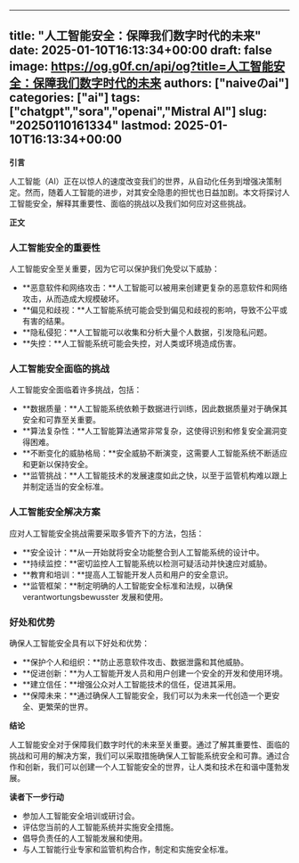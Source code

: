 
---
title: "人工智能安全：保障我们数字时代的未来"
date: 2025-01-10T16:13:34+00:00
draft: false
image: https://og.g0f.cn/api/og?title=人工智能安全：保障我们数字时代的未来
authors: ["naiveのai"]
categories: ["ai"]
tags: ["chatgpt","sora","openai","Mistral AI"]
slug: "20250110161334"
lastmod: 2025-01-10T16:13:34+00:00
---
**引言**

人工智能（AI）正在以惊人的速度改变我们的世界，从自动化任务到增强决策制定。然而，随着人工智能的进步，对其安全隐患的担忧也日益加剧。本文将探讨人工智能安全，解释其重要性、面临的挑战以及我们如何应对这些挑战。

**正文**

### 人工智能安全的重要性

人工智能安全至关重要，因为它可以保护我们免受以下威胁：

- **恶意软件和网络攻击：**人工智能可以被用来创建更复杂的恶意软件和网络攻击，从而造成大规模破坏。
- **偏见和歧视：**人工智能系统可能会受到偏见和歧视的影响，导致不公平或有害的结果。
- **隐私侵犯：**人工智能可以收集和分析大量个人数据，引发隐私问题。
- **失控：**人工智能系统可能会失控，对人类或环境造成伤害。

### 人工智能安全面临的挑战

人工智能安全面临着许多挑战，包括：

- **数据质量：**人工智能系统依赖于数据进行训练，因此数据质量对于确保其安全和可靠至关重要。
- **算法复杂性：**人工智能算法通常非常复杂，这使得识别和修复安全漏洞变得困难。
- **不断变化的威胁格局：**安全威胁不断演变，这需要人工智能系统不断适应和更新以保持安全。
- **监管挑战：**人工智能技术的发展速度如此之快，以至于监管机构难以跟上并制定适当的安全标准。

### 人工智能安全解决方案

应对人工智能安全挑战需要采取多管齐下的方法，包括：

- **安全设计：**从一开始就将安全功能整合到人工智能系统的设计中。
- **持续监控：**密切监控人工智能系统以检测可疑活动并快速应对威胁。
- **教育和培训：**提高人工智能开发人员和用户的安全意识。
- **监管框架：**制定明确的人工智能安全标准和法规，以确保 verantwortungsbewusster 发展和使用。

### 好处和优势

确保人工智能安全具有以下好处和优势：

- **保护个人和组织：**防止恶意软件攻击、数据泄露和其他威胁。
- **促进创新：**为人工智能开发人员和用户创建一个安全的开发和使用环境。
- **建立信任：**增强公众对人工智能技术的信任，促进其采用。
- **保障未来：**通过确保人工智能安全，我们可以为未来一代创造一个更安全、更繁荣的世界。

**结论**

人工智能安全对于保障我们数字时代的未来至关重要。通过了解其重要性、面临的挑战和可用的解决方案，我们可以采取措施确保人工智能系统安全和可靠。通过合作和创新，我们可以创建一个人工智能安全的世界，让人类和技术在和谐中蓬勃发展。

**读者下一步行动**

- 参加人工智能安全培训或研讨会。
- 评估您当前的人工智能系统并实施安全措施。
- 倡导负责任的人工智能发展和使用。
- 与人工智能行业专家和监管机构合作，制定和实施安全标准。